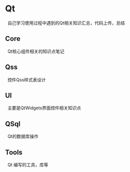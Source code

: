 # Qt
   自己学习使用过程中遇到的Qt相关知识汇总，代码上传，总结

## Core
   Qt核心组件相关的知识点笔记

## Qss
   控件Qss样式表设计

## UI
   主要是QtWidgets界面控件相关知识点

## QSql
   Qt的数据库操作
   
## Tools
   Qt 编写的工具，库等
